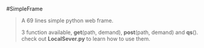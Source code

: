 #SimpleFrame

>A 69 lines simple python web frame.
>
>3 function available, **get**(path, demand), **post**(path, demand) and **qs**(). check out **LocalSever.py** to learn how to use them.
